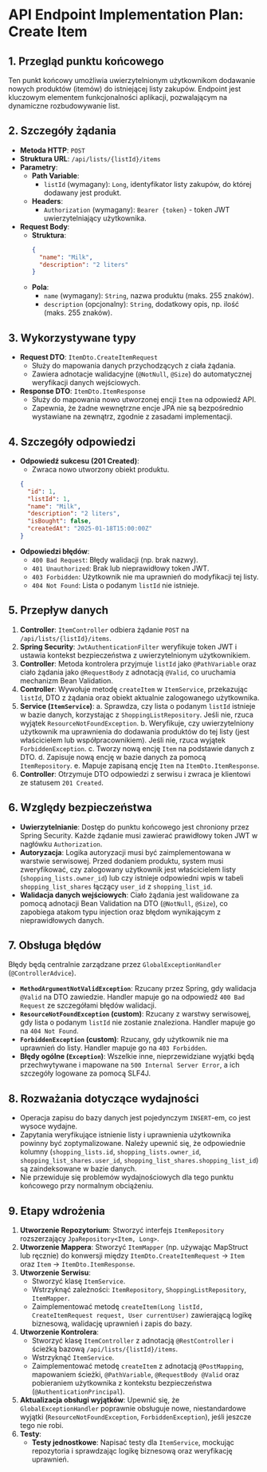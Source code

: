 # API Endpoint Implementation Plan: Create Item

## 1. Przegląd punktu końcowego
Ten punkt końcowy umożliwia uwierzytelnionym użytkownikom dodawanie nowych produktów (itemów) do istniejącej listy zakupów. Endpoint jest kluczowym elementem funkcjonalności aplikacji, pozwalającym na dynamiczne rozbudowywanie list.

## 2. Szczegóły żądania
- **Metoda HTTP**: `POST`
- **Struktura URL**: `/api/lists/{listId}/items`
- **Parametry**:
  - **Path Variable**:
    - `listId` (wymagany): `Long`, identyfikator listy zakupów, do której dodawany jest produkt.
  - **Headers**:
    - `Authorization` (wymagany): `Bearer {token}` - token JWT uwierzytelniający użytkownika.
- **Request Body**:
  - **Struktura**:
    ```json
    {
      "name": "Milk",
      "description": "2 liters"
    }
    ```
  - **Pola**:
    - `name` (wymagany): `String`, nazwa produktu (maks. 255 znaków).
    - `description` (opcjonalny): `String`, dodatkowy opis, np. ilość (maks. 255 znaków).

## 3. Wykorzystywane typy
- **Request DTO**: `ItemDto.CreateItemRequest`
  - Służy do mapowania danych przychodzących z ciała żądania.
  - Zawiera adnotacje walidacyjne (`@NotNull`, `@Size`) do automatycznej weryfikacji danych wejściowych.
- **Response DTO**: `ItemDto.ItemResponse`
  - Służy do mapowania nowo utworzonej encji `Item` na odpowiedź API.
  - Zapewnia, że żadne wewnętrzne encje JPA nie są bezpośrednio wystawiane na zewnątrz, zgodnie z zasadami implementacji.

## 4. Szczegóły odpowiedzi
- **Odpowiedź sukcesu (201 Created)**:
  - Zwraca nowo utworzony obiekt produktu.
  ```json
  {
    "id": 1,
    "listId": 1,
    "name": "Milk",
    "description": "2 liters",
    "isBought": false,
    "createdAt": "2025-01-18T15:00:00Z"
  }
  ```
- **Odpowiedzi błędów**:
  - `400 Bad Request`: Błędy walidacji (np. brak nazwy).
  - `401 Unauthorized`: Brak lub nieprawidłowy token JWT.
  - `403 Forbidden`: Użytkownik nie ma uprawnień do modyfikacji tej listy.
  - `404 Not Found`: Lista o podanym `listId` nie istnieje.

## 5. Przepływ danych
1.  **Controller**: `ItemController` odbiera żądanie `POST` na `/api/lists/{listId}/items`.
2.  **Spring Security**: `JwtAuthenticationFilter` weryfikuje token JWT i ustawia kontekst bezpieczeństwa z uwierzytelnionym użytkownikiem.
3.  **Controller**: Metoda kontrolera przyjmuje `listId` jako `@PathVariable` oraz ciało żądania jako `@RequestBody` z adnotacją `@Valid`, co uruchamia mechanizm Bean Validation.
4.  **Controller**: Wywołuje metodę `createItem` w `ItemService`, przekazując `listId`, DTO z żądania oraz obiekt aktualnie zalogowanego użytkownika.
5.  **Service (`ItemService`)**:
    a. Sprawdza, czy lista o podanym `listId` istnieje w bazie danych, korzystając z `ShoppingListRepository`. Jeśli nie, rzuca wyjątek `ResourceNotFoundException`.
    b. Weryfikuje, czy uwierzytelniony użytkownik ma uprawnienia do dodawania produktów do tej listy (jest właścicielem lub współpracownikiem). Jeśli nie, rzuca wyjątek `ForbiddenException`.
    c. Tworzy nową encję `Item` na podstawie danych z DTO.
    d. Zapisuje nową encję w bazie danych za pomocą `ItemRepository`.
    e. Mapuje zapisaną encję `Item` na `ItemDto.ItemResponse`.
6.  **Controller**: Otrzymuje DTO odpowiedzi z serwisu i zwraca je klientowi ze statusem `201 Created`.

## 6. Względy bezpieczeństwa
- **Uwierzytelnianie**: Dostęp do punktu końcowego jest chroniony przez Spring Security. Każde żądanie musi zawierać prawidłowy token JWT w nagłówku `Authorization`.
- **Autoryzacja**: Logika autoryzacji musi być zaimplementowana w warstwie serwisowej. Przed dodaniem produktu, system musi zweryfikować, czy zalogowany użytkownik jest właścicielem listy (`shopping_lists.owner_id`) lub czy istnieje odpowiedni wpis w tabeli `shopping_list_shares` łączący `user_id` z `shopping_list_id`.
- **Walidacja danych wejściowych**: Ciało żądania jest walidowane za pomocą adnotacji Bean Validation na DTO (`@NotNull`, `@Size`), co zapobiega atakom typu injection oraz błędom wynikającym z nieprawidłowych danych.

## 7. Obsługa błędów
Błędy będą centralnie zarządzane przez `GlobalExceptionHandler` (`@ControllerAdvice`).
- **`MethodArgumentNotValidException`**: Rzucany przez Spring, gdy walidacja `@Valid` na DTO zawiedzie. Handler mapuje go na odpowiedź `400 Bad Request` ze szczegółami błędów walidacji.
- **`ResourceNotFoundException` (custom)**: Rzucany z warstwy serwisowej, gdy lista o podanym `listId` nie zostanie znaleziona. Handler mapuje go na `404 Not Found`.
- **`ForbiddenException` (custom)**: Rzucany, gdy użytkownik nie ma uprawnień do listy. Handler mapuje go na `403 Forbidden`.
- **Błędy ogólne (`Exception`)**: Wszelkie inne, nieprzewidziane wyjątki będą przechwytywane i mapowane na `500 Internal Server Error`, a ich szczegóły logowane za pomocą SLF4J.

## 8. Rozważania dotyczące wydajności
- Operacja zapisu do bazy danych jest pojedynczym `INSERT`-em, co jest wysoce wydajne.
- Zapytania weryfikujące istnienie listy i uprawnienia użytkownika powinny być zoptymalizowane. Należy upewnić się, że odpowiednie kolumny (`shopping_lists.id`, `shopping_lists.owner_id`, `shopping_list_shares.user_id`, `shopping_list_shares.shopping_list_id`) są zaindeksowane w bazie danych.
- Nie przewiduje się problemów wydajnościowych dla tego punktu końcowego przy normalnym obciążeniu.

## 9. Etapy wdrożenia
1.  **Utworzenie Repozytorium**: Stworzyć interfejs `ItemRepository` rozszerzający `JpaRepository<Item, Long>`.
2.  **Utworzenie Mappera**: Stworzyć `ItemMapper` (np. używając MapStruct lub ręcznie) do konwersji między `ItemDto.CreateItemRequest` -> `Item` oraz `Item` -> `ItemDto.ItemResponse`.
3.  **Utworzenie Serwisu**:
    - Stworzyć klasę `ItemService`.
    - Wstrzyknąć zależności: `ItemRepository`, `ShoppingListRepository`, `ItemMapper`.
    - Zaimplementować metodę `createItem(Long listId, CreateItemRequest request, User currentUser)` zawierającą logikę biznesową, walidację uprawnień i zapis do bazy.
4.  **Utworzenie Kontrolera**:
    - Stworzyć klasę `ItemController` z adnotacją `@RestController` i ścieżką bazową `/api/lists/{listId}/items`.
    - Wstrzyknąć `ItemService`.
    - Zaimplementować metodę `createItem` z adnotacją `@PostMapping`, mapowaniem ścieżki, `@PathVariable`, `@RequestBody @Valid` oraz pobieraniem użytkownika z kontekstu bezpieczeństwa (`@AuthenticationPrincipal`).
5.  **Aktualizacja obsługi wyjątków**: Upewnić się, że `GlobalExceptionHandler` poprawnie obsługuje nowe, niestandardowe wyjątki (`ResourceNotFoundException`, `ForbiddenException`), jeśli jeszcze tego nie robi.
6.  **Testy**:
    - **Testy jednostkowe**: Napisać testy dla `ItemService`, mockując repozytoria i sprawdzając logikę biznesową oraz weryfikację uprawnień.
